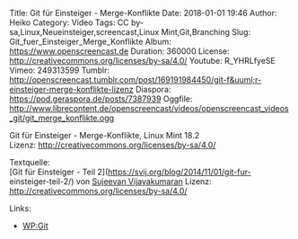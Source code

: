 Title: Git für Einsteiger - Merge-Konflikte
Date: 2018-01-01 19:46
Author: Heiko
Category: Video
Tags: CC by-sa,Linux,Neueinsteiger,screencast,Linux Mint,Git,Branching
Slug: Git_fuer_Einsteiger_Merge_Konflikte
Album: https://www.openscreencast.de
Duration: 360000
License: http://creativecommons.org/licenses/by-sa/4.0/
Youtube: R_YHRLfyeSE
Vimeo: 249313599
Tumblr: http://openscreencast.tumblr.com/post/169191984450/git-f&uuml;r-einsteiger-merge-konflikte-lizenz
Diaspora: https://pod.geraspora.de/posts/7387939
Oggfile: http://www.librecontent.de/openscreencast/videos/openscreencast_videos_git/git_merge_konflikte.ogg

Git für Einsteiger - Merge-Konflikte, Linux Mint 18.2  
Lizenz: <http://creativecommons.org/licenses/by-sa/4.0/>  
  
Textquelle:  
[Git für Einsteiger - Teil 2](https://svij.org/blog/2014/11/01/git-fur-
einsteiger-teil-2/) von [Sujeevan Vijayakumaran](http://svij.org/) Lizenz:
http://creativecommons.org/licenses/by-sa/4.0/

Links:

  * [WP:Git](http://de.wikipedia.org/wiki/Git "Link zu wikipedia.org/")

